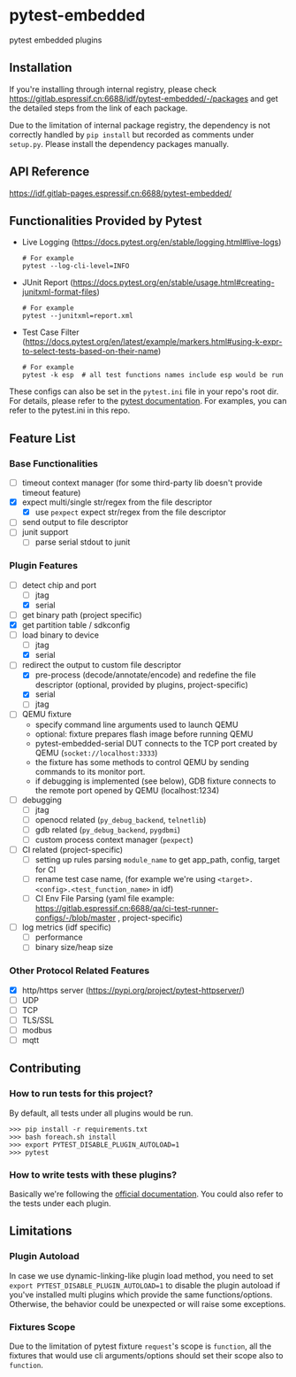 # pytest-embedded

pytest embedded plugins

## Installation

If you're installing through internal registry, please
check https://gitlab.espressif.cn:6688/idf/pytest-embedded/-/packages and get the detailed steps from the link of each
package.

Due to the limitation of internal package registry, the dependency is not correctly handled by `pip install` but
recorded as comments under `setup.py`. Please install the dependency packages manually.

## API Reference

https://idf.gitlab-pages.espressif.cn:6688/pytest-embedded/

## Functionalities Provided by Pytest

- Live Logging (https://docs.pytest.org/en/stable/logging.html#live-logs)

  ```shell
  # For example
  pytest --log-cli-level=INFO
  ```

- JUnit Report (https://docs.pytest.org/en/stable/usage.html#creating-junitxml-format-files)

  ```shell
  # For example
  pytest --junitxml=report.xml
  ```

- Test Case
  Filter (https://docs.pytest.org/en/latest/example/markers.html#using-k-expr-to-select-tests-based-on-their-name)

  ```shell
  # For example
  pytest -k esp  # all test functions names include esp would be run
  ```

These configs can also be set in the `pytest.ini` file in your repo's root dir. For details, please refer to
the [pytest documentation](https://docs.pytest.org/en/6.2.x/customize.html). For examples, you can refer to the
pytest.ini in this repo.

## Feature List

### Base Functionalities

- [ ] timeout context manager (for some third-party lib doesn't provide timeout feature)
- [x] expect multi/single str/regex from the file descriptor
  - [x] use `pexpect` expect str/regex from the file descriptor
- [ ] send output to file descriptor
- [ ] junit support
  - [ ] parse serial stdout to junit

### Plugin Features

- [ ] detect chip and port
  - [ ] jtag
  - [x] serial
- [ ] get binary path (project specific)
- [x] get partition table / sdkconfig
- [ ] load binary to device
  - [ ] jtag
  - [x] serial
- [ ] redirect the output to custom file descriptor
  - [x] pre-process (decode/annotate/encode) and redefine the file descriptor (optional, provided by plugins,
    project-specific)
  - [x] serial
  - [ ] jtag
- [ ] QEMU fixture
  - specify command line arguments used to launch QEMU
  - optional: fixture prepares flash image before running QEMU
  - pytest-embedded-serial DUT connects to the TCP port created by QEMU (`socket://localhost:3333`)
  - the fixture has some methods to control QEMU by sending commands to its monitor port.
  - if debugging is implemented (see below), GDB fixture connects to the remote port opened by QEMU (localhost:1234)
- [ ] debugging
  - [ ] jtag
  - [ ] openocd related (`py_debug_backend`, `telnetlib`)
  - [ ] gdb related (`py_debug_backend`, `pygdbmi`)
  - [ ] custom process context manager (`pexpect`)
- [ ] CI related (project-specific)
  - [ ] setting up rules parsing `module_name` to get app_path, config, target for CI
  - [ ] rename test case name, (for example we're using `<target>.<config>.<test_function_name>` in idf)
  - [ ] CI Env File Parsing (yaml file example: https://gitlab.espressif.cn:6688/qa/ci-test-runner-configs/-/blob/master
    , project-specific)
- [ ] log metrics (idf specific)
  - [ ] performance
  - [ ] binary size/heap size

### Other Protocol Related Features

- [x] http/https server (https://pypi.org/project/pytest-httpserver/)
- [ ] UDP
- [ ] TCP
- [ ] TLS/SSL
- [ ] modbus
- [ ] mqtt

## Contributing

### How to run tests for this project?

By default, all tests under all plugins would be run.

```shell
>>> pip install -r requirements.txt
>>> bash foreach.sh install
>>> export PYTEST_DISABLE_PLUGIN_AUTOLOAD=1
>>> pytest
```

### How to write tests with these plugins?

Basically we're following
the [official documentation](https://docs.pytest.org/en/stable/writing_plugins.html#testing-plugins). You could also
refer to the tests under each plugin.

## Limitations

### Plugin Autoload

In case we use dynamic-linking-like plugin load method, you need to set `export PYTEST_DISABLE_PLUGIN_AUTOLOAD=1` to
disable the plugin autoload if you've installed multi plugins which provide the same functions/options. Otherwise, the
behavior could be unexpected or will raise some exceptions.

### Fixtures Scope

Due to the limitation of pytest fixture `request`'s scope is `function`, all the fixtures that would use cli
arguments/options should set their scope also to `function`.
